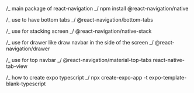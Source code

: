 /_ main package of react-navigation _/
npm install @react-navigation/native

/_ use to have bottom tabs _/
@react-navigation/bottom-tabs

/_ use for stacking screen _/
@react-navigation/native-stack

/_ use for drawer like draw navbar in the side of the screen _/
@react-navigation/drawer

/_ use for top navbar _/
@react-navigation/material-top-tabs react-native-tab-view

/_ how to create expo typescript _/
npx create-expo-app -t expo-template-blank-typescript

